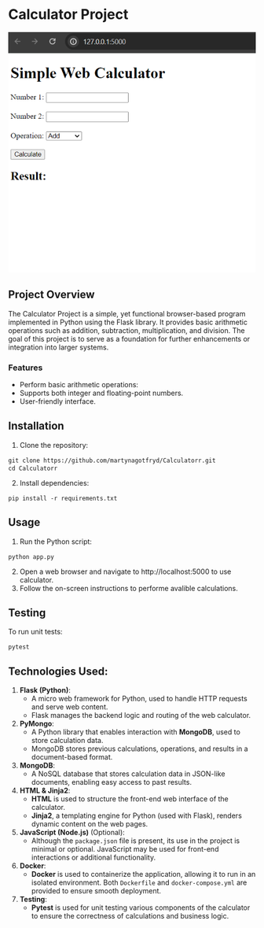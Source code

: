 # Calculator Project

![Screenshot](images/calculator.png)

## Project Overview
The Calculator Project is a simple, yet functional browser-based program implemented in Python using the Flask library. It provides basic arithmetic operations such as addition, subtraction, multiplication, and division. The goal of this project is to serve as a foundation for further enhancements or integration into larger systems.

### Features
- Perform basic arithmetic operations:
- Supports both integer and floating-point numbers.
- User-friendly interface.

## Installation

1. Clone the repository:
```
git clone https://github.com/martynagotfryd/Calculatorr.git
cd Calculatorr
```
2. Install dependencies:
```
pip install -r requirements.txt
```

## Usage

1. Run the Python script:
```
python app.py
```
2. Open a web browser and navigate to http://localhost:5000 to use calculator.
3. Follow the on-screen instructions to performe avalible calculations.

## Testing
To run unit tests:
```
pytest
```

## Technologies Used:
1. **Flask (Python)**:
   - A micro web framework for Python, used to handle HTTP requests and serve web content.
   - Flask manages the backend logic and routing of the web calculator.
2. **PyMongo**:
   - A Python library that enables interaction with **MongoDB**, used to store calculation data.
   - MongoDB stores previous calculations, operations, and results in a document-based format.
3. **MongoDB**:
   - A NoSQL database that stores calculation data in JSON-like documents, enabling easy access to past results.
4. **HTML & Jinja2**:
   - **HTML** is used to structure the front-end web interface of the calculator.
   - **Jinja2**, a templating engine for Python (used with Flask), renders dynamic content on the web pages.
5. **JavaScript (Node.js)** (Optional):
   - Although the `package.json` file is present, its use in the project is minimal or optional. JavaScript may be used for front-end interactions or additional functionality.
6. **Docker**:
   - **Docker** is used to containerize the application, allowing it to run in an isolated environment. Both `Dockerfile` and `docker-compose.yml` are provided to ensure smooth deployment.
7. **Testing**:
   - **Pytest** is used for unit testing various components of the calculator to ensure the correctness of calculations and business logic.


